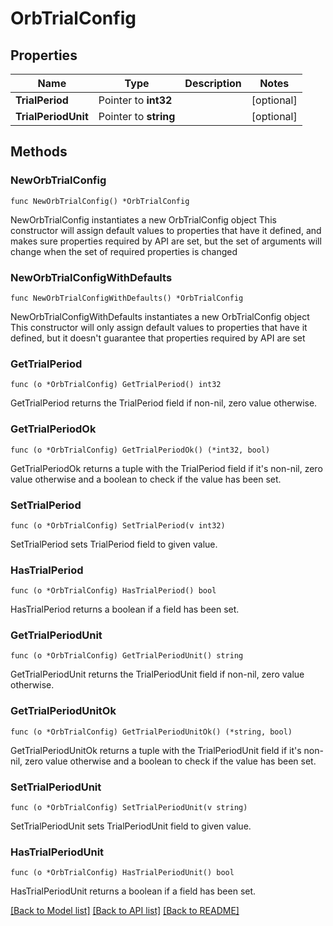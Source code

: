 # OrbTrialConfig

## Properties

Name | Type | Description | Notes
------------ | ------------- | ------------- | -------------
**TrialPeriod** | Pointer to **int32** |  | [optional] 
**TrialPeriodUnit** | Pointer to **string** |  | [optional] 

## Methods

### NewOrbTrialConfig

`func NewOrbTrialConfig() *OrbTrialConfig`

NewOrbTrialConfig instantiates a new OrbTrialConfig object
This constructor will assign default values to properties that have it defined,
and makes sure properties required by API are set, but the set of arguments
will change when the set of required properties is changed

### NewOrbTrialConfigWithDefaults

`func NewOrbTrialConfigWithDefaults() *OrbTrialConfig`

NewOrbTrialConfigWithDefaults instantiates a new OrbTrialConfig object
This constructor will only assign default values to properties that have it defined,
but it doesn't guarantee that properties required by API are set

### GetTrialPeriod

`func (o *OrbTrialConfig) GetTrialPeriod() int32`

GetTrialPeriod returns the TrialPeriod field if non-nil, zero value otherwise.

### GetTrialPeriodOk

`func (o *OrbTrialConfig) GetTrialPeriodOk() (*int32, bool)`

GetTrialPeriodOk returns a tuple with the TrialPeriod field if it's non-nil, zero value otherwise
and a boolean to check if the value has been set.

### SetTrialPeriod

`func (o *OrbTrialConfig) SetTrialPeriod(v int32)`

SetTrialPeriod sets TrialPeriod field to given value.

### HasTrialPeriod

`func (o *OrbTrialConfig) HasTrialPeriod() bool`

HasTrialPeriod returns a boolean if a field has been set.

### GetTrialPeriodUnit

`func (o *OrbTrialConfig) GetTrialPeriodUnit() string`

GetTrialPeriodUnit returns the TrialPeriodUnit field if non-nil, zero value otherwise.

### GetTrialPeriodUnitOk

`func (o *OrbTrialConfig) GetTrialPeriodUnitOk() (*string, bool)`

GetTrialPeriodUnitOk returns a tuple with the TrialPeriodUnit field if it's non-nil, zero value otherwise
and a boolean to check if the value has been set.

### SetTrialPeriodUnit

`func (o *OrbTrialConfig) SetTrialPeriodUnit(v string)`

SetTrialPeriodUnit sets TrialPeriodUnit field to given value.

### HasTrialPeriodUnit

`func (o *OrbTrialConfig) HasTrialPeriodUnit() bool`

HasTrialPeriodUnit returns a boolean if a field has been set.


[[Back to Model list]](../README.md#documentation-for-models) [[Back to API list]](../README.md#documentation-for-api-endpoints) [[Back to README]](../README.md)


